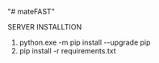 "# mateFAST" 


SERVER INSTALLTION 
1. python.exe -m pip install --upgrade pip
2. pip install -r requirements.txt